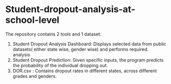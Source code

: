 # Student-dropout-analysis-at-school-level

The repository contains 2 tools and 1 dataset:
1. Student Dropout Analysis Dashboard: Displays selected data from public datasets( either state wise, gender wise) and performs required. analysis 
2. Student Dropout Prediction: Given specific inputs, the program predicts the probability of the individual dropping out.
3. DOR.csv : Contains dropout rates in different states, across different grades and genders.
